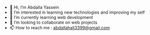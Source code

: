 - 👋 Hi, I’m Abdalla Yassein
- 👀 I’m interested in learning new technologies and improving my self
- 🌱 I’m currently learning web development
- 💞️ I’m looking to collaborate on web projects
- 📫 How to reach me : abdallahali3399@gmail.com

<!---
AYs99/AYs99 is a ✨ special ✨ repository because its `README.md` (this file) appears on your GitHub profile.
You can click the Preview link to take a look at your changes.
--->

